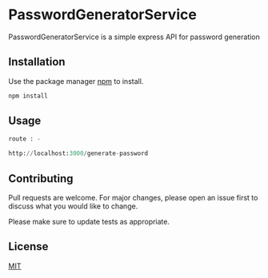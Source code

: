 # PasswordGeneratorService
PasswordGeneratorService is a simple express API for password generation 
## Installation
Use the package manager [npm](https://www.npmjs.com/package/) to install.

```bash
npm install
```
## Usage

```python
route : -

http://localhost:3000/generate-password

```
## Contributing

Pull requests are welcome. For major changes, please open an issue first
to discuss what you would like to change.

Please make sure to update tests as appropriate.

## License

[MIT](https://choosealicense.com/licenses/mit/)
